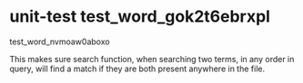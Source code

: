 # unit-test test_word_gok2t6ebrxpl

test_word_nvmoaw0aboxo

This makes sure search function, when searching two terms, in any order in query, will find a match if they are both present anywhere in the file.

